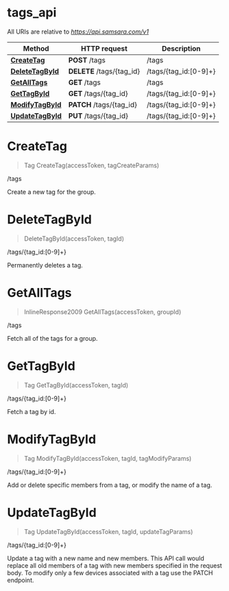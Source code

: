 # tags_api

All URIs are relative to *https://api.samsara.com/v1*

Method | HTTP request | Description
------------- | ------------- | -------------
[**CreateTag**](tags_api.md#CreateTag) | **POST** /tags | /tags
[**DeleteTagById**](tags_api.md#DeleteTagById) | **DELETE** /tags/{tag_id} | /tags/{tag_id:[0-9]+}
[**GetAllTags**](tags_api.md#GetAllTags) | **GET** /tags | /tags
[**GetTagById**](tags_api.md#GetTagById) | **GET** /tags/{tag_id} | /tags/{tag_id:[0-9]+}
[**ModifyTagById**](tags_api.md#ModifyTagById) | **PATCH** /tags/{tag_id} | /tags/{tag_id:[0-9]+}
[**UpdateTagById**](tags_api.md#UpdateTagById) | **PUT** /tags/{tag_id} | /tags/{tag_id:[0-9]+}


<a name="CreateTag"></a>
# **CreateTag**
> Tag CreateTag(accessToken, tagCreateParams)

/tags

Create a new tag for the group.
<a name="DeleteTagById"></a>
# **DeleteTagById**
> DeleteTagById(accessToken, tagId)

/tags/{tag_id:[0-9]+}

Permanently deletes a tag.
<a name="GetAllTags"></a>
# **GetAllTags**
> InlineResponse2009 GetAllTags(accessToken, groupId)

/tags

Fetch all of the tags for a group.
<a name="GetTagById"></a>
# **GetTagById**
> Tag GetTagById(accessToken, tagId)

/tags/{tag_id:[0-9]+}

Fetch a tag by id.
<a name="ModifyTagById"></a>
# **ModifyTagById**
> Tag ModifyTagById(accessToken, tagId, tagModifyParams)

/tags/{tag_id:[0-9]+}

Add or delete specific members from a tag, or modify the name of a tag.
<a name="UpdateTagById"></a>
# **UpdateTagById**
> Tag UpdateTagById(accessToken, tagId, updateTagParams)

/tags/{tag_id:[0-9]+}

Update a tag with a new name and new members. This API call would replace all old members of a tag with new members specified in the request body. To modify only a few devices associated with a tag use the PATCH endpoint.
